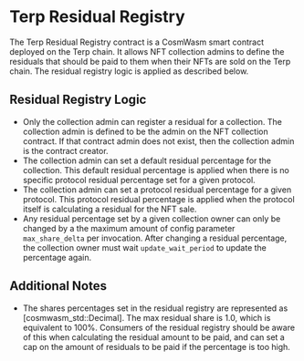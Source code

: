 # Terp Residual Registry

The Terp Residual Registry contract is a CosmWasm smart contract deployed on the Terp chain. It allows NFT collection admins to define the residuals that should be paid to them when their NFTs are sold on the Terp chain. The residual registry logic is applied as described below.

## Residual Registry Logic

- Only the collection admin can register a residual for a collection. The collection admin is defined to be the admin on the NFT collection contract. If that contract admin does not exist, then the collection admin is the contract creator.
- The collection admin can set a default residual percentage for the collection. This default residual percentage is applied when there is no specific protocol residual percentage set for a given protocol.
- The collection admin can set a protocol residual percentage for a given protocol. This protocol residual percentage is applied when the protocol itself is calculating a residual for the NFT sale.
- Any residual percentage set by a given collection owner can only be changed by a the maximum amount of config parameter `max_share_delta` per invocation. After changing a residual percentage, the collection owner must wait `update_wait_period` to update the percentage again.

## Additional Notes

- The shares percentages set in the residual registry are represented as [cosmwasm_std::Decimal]. The max residual share is 1.0, which is equivalent to 100%. Consumers of the residual registry should be aware of this when calculating the residual amount to be paid, and can set a cap on the amount of residuals to be paid if the percentage is too high.
